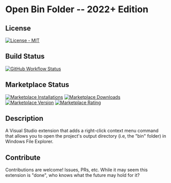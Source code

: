 # Open Bin Folder -- 2022+ Edition

## License

[![License - MIT](https://img.shields.io/github/license/calvinallen/OpenBinFolder?style=for-the-badge)](https://img.shields.io/github/license/calvinallen/OpenBinFolder?style=for-the-badge)

## Build Status

[![GitHub Workflow Status](https://img.shields.io/github/workflow/status/CalvinAllen/OpenBinFolder/Build%20and%20Deploy%20VS2022?logo=github&style=for-the-badge)](https://img.shields.io/github/workflow/status/CalvinAllen/OpenBinFolder/Build%20and%20Deploy%20VS2022?logo=github&style=for-the-badge)

## Marketplace Status

[![Marketplace Installations](https://img.shields.io/visual-studio-marketplace/i/CodingWithCalvin.OpenBinFolder?style=for-the-badge)](https://img.shields.io/visual-studio-marketplace/i/CodingWithCalvin.OpenBinFolder?style=for-the-badge) [![Marketplace Downloads](https://img.shields.io/visual-studio-marketplace/d/CodingWithCalvin.OpenBinFolder?style=for-the-badge)](https://img.shields.io/visual-studio-marketplace/d/CodingWithCalvin.OpenBinFolder?style=for-the-badge)
[![Marketplace Version](https://img.shields.io/visual-studio-marketplace/v/CodingWithCalvin.OpenBinFolder?style=for-the-badge)](https://img.shields.io/visual-studio-marketplace/v/CodingWithCalvin.OpenBinFolder?style=for-the-badge) [![Marketplace Rating](https://img.shields.io/visual-studio-marketplace/r/CodingWithCalvin.OpenBinFolder2?style=for-the-badge)](https://img.shields.io/visual-studio-marketplace/r/CodingWithCalvin.OpenBinFolder?style=for-the-badge)

## Description

A Visual Studio extension that adds a right-click context menu command that allows you to open the project's output directory (i.e, the "bin" folder) in Windows File Explorer.

## Contribute

Contributions are welcome! Issues, PRs, etc. While it may seem this extension is "done", who knows what the future may hold for it?
